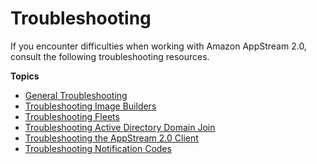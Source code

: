 # Troubleshooting<a name="troubleshooting"></a>

If you encounter difficulties when working with Amazon AppStream 2\.0, consult the following troubleshooting resources\.

**Topics**
+ [General Troubleshooting](troubleshooting-general.md)
+ [Troubleshooting Image Builders](troubleshooting-image-builder.md)
+ [Troubleshooting Fleets](troubleshooting-fleets.md)
+ [Troubleshooting Active Directory Domain Join](troubleshooting-active-directory.md)
+ [Troubleshooting the AppStream 2\.0 Client](troubleshooting-client.md)
+ [Troubleshooting Notification Codes](troubleshooting-notification-codes.md)
